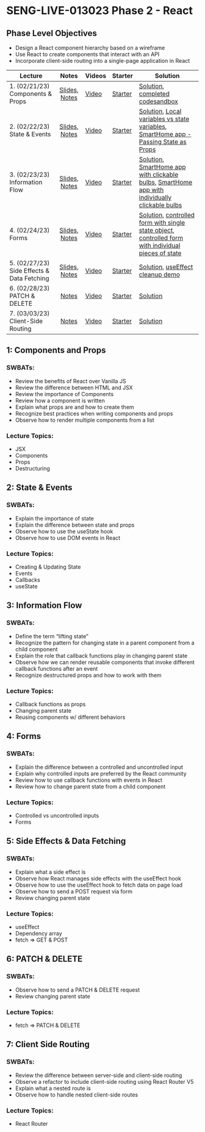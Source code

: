 # SENG-LIVE-013023 Phase 2 - React

## Phase Level Objectives

- Design a React component hierarchy based on a wireframe
- Use React to create components that interact with an API
- Incorporate client-side routing into a single-page application in React


| Lecture | Notes | Videos | Starter | Solution |
| ------- | :---: | ------ | ------- | -------- |
| 1. (02/21/23) Components & Props     |  [Slides](https://raw.githack.com/learn-co-curriculum/SENG-LIVE-013023-Phase-2-React/main/01_components_and_props/assets/export/index.html), [Notes](https://docs.google.com/document/d/1PaEUsoVruIU3pSUOz9jlsfVhxrwB1N7XPYbmak03wKg/edit?usp=sharing)     |  [Video](https://vimeo.com/801023680)      |    [Starter](https://github.com/learn-co-curriculum/SENG-LIVE-013023-Phase-2-React/tree/main/01_components_and_props)     |   [Solution](https://github.com/learn-co-curriculum/SENG-LIVE-013023-Phase-2-React/compare/01_solution?expand=1), [completed codesandbox](https://codesandbox.io/s/components-and-props-demo-end-9ctt7c?file=/src/App.js)        |
| 2. (02/22/23) State & Events     |  [Slides](https://raw.githack.com/learn-co-curriculum/SENG-LIVE-013023-Phase-2-React/main/02_state_and_events/assets/export/index.html), [Notes](https://docs.google.com/document/d/1PaEUsoVruIU3pSUOz9jlsfVhxrwB1N7XPYbmak03wKg/edit?usp=sharing)     |   [Video](https://vimeo.com/801407265)     |    [Starter](https://github.com/learn-co-curriculum/SENG-LIVE-013023-Phase-2-React/tree/main/02_state_and_events)     |    [Solution](https://github.com/learn-co-curriculum/SENG-LIVE-013023-Phase-2-React/compare/02_solution?expand=1), [Local variables vs state variables](https://codesandbox.io/s/counter-state-example-0r8stb?file=/src/App.js), [SmartHome app - Passing State as Props](https://codesandbox.io/s/vigilant-minsky-iiykrb)      |
| 3. (02/23/23) Information Flow     |  [Slides](https://raw.githack.com/learn-co-curriculum/SENG-LIVE-013023-Phase-2-React/main/03_information_flow/assets/export/index.html), [Notes](https://docs.google.com/document/d/1PaEUsoVruIU3pSUOz9jlsfVhxrwB1N7XPYbmak03wKg/edit?usp=sharing)     |  [Video](https://vimeo.com/801771286)      |   [Starter](https://github.com/learn-co-curriculum/SENG-LIVE-013023-Phase-2-React/tree/main/03_information_flow)      |    [Solution](https://github.com/learn-co-curriculum/SENG-LIVE-013023-Phase-2-React/compare/03_solution?expand=1), [SmartHome app with clickable bulbs](https://codesandbox.io/s/smarthome-with-clickable-bulbs-woyctp), [SmartHome app with individually clickable bulbs](https://codesandbox.io/s/smarthome-with-individually-switchable-bulbs-du3hot)      |
| 4. (02/24/23) Forms     |   [Slides](https://raw.githack.com/learn-co-curriculum/SENG-LIVE-013023-Phase-2-React/main/04_react_forms/assets/export/index.html), [Notes](https://docs.google.com/document/d/1PaEUsoVruIU3pSUOz9jlsfVhxrwB1N7XPYbmak03wKg/edit?usp=sharing)    |   [Video](https://vimeo.com/802130398)     |   [Starter](https://github.com/learn-co-curriculum/SENG-LIVE-013023-Phase-2-React/tree/main/04_react_forms)      |  [Solution](https://github.com/learn-co-curriculum/SENG-LIVE-013023-Phase-2-React/compare/04_solution?expand=1), [controlled form with single state object](https://codesandbox.io/s/controlled-form-with-individual-pieces-of-state-for-refactor-p3nee5?file=/src/App.js), [controlled form with individual pieces of state](https://codesandbox.io/s/controlled-form-with-individual-pieces-of-state-pbjpe4?from-embed)        |
| 5. (02/27/23) Side Effects & Data Fetching     |  [Slides](https://raw.githack.com/learn-co-curriculum/SENG-LIVE-013023-Phase-2-React/main/05_side_effects_and_data_fetching/assets/export/index.html), [Notes](https://docs.google.com/document/d/1PaEUsoVruIU3pSUOz9jlsfVhxrwB1N7XPYbmak03wKg/edit?usp=sharing)     |   [Video](#)     |   [Starter](https://github.com/learn-co-curriculum/SENG-LIVE-013023-Phase-2-React/tree/main/05_side_effects_and_data_fetching)      |   [Solution](#), [useEffect cleanup demo](https://codesandbox.io/s/useeffect-cleanup-ig17kd?file=/src/Timer.js)       |
| 6. (02/28/23) PATCH & DELETE     |   [Notes](https://docs.google.com/document/d/1PaEUsoVruIU3pSUOz9jlsfVhxrwB1N7XPYbmak03wKg/edit?usp=sharing)    |   [Video](#)     |    [Starter](#)     |   [Solution](#)       |
| 7. (03/03/23) Client-Side Routing     |   [Notes](https://docs.google.com/document/d/1PaEUsoVruIU3pSUOz9jlsfVhxrwB1N7XPYbmak03wKg/edit?usp=sharing)    |    [Video](#)    |   [Starter](#)      |    [Solution](#)      |

## 1: Components and Props
### SWBATs:
- Review the benefits of React over Vanilla JS 
- Review the difference between HTML and JSX
- Review the importance of Components
- Review how a component is written
- Explain what props are and how to create them
- Recognize best practices when writing components and props
- Observe how to render multiple components from a list
### Lecture Topics:
- JSX
- Components
- Props
- Destructuring


## 2: State & Events

### SWBATs:
- Explain the importance of state
- Explain the difference between state and props
- Observe how to use the useState hook
- Observe how to use DOM events in React
### Lecture Topics:
- Creating & Updating State
- Events
- Callbacks
- useState


## 3: Information Flow
### SWBATs:
- Define the term “lifting state”
- Recognize the pattern for changing state in a parent component from a child component
- Explain the role that callback functions play in changing parent state
- Observe how we can render reusable components that invoke different callback functions after an event
- Recognize destructured props and how to work with them
### Lecture Topics:
- Callback functions as props
- Changing parent state
- Reusing components w/ different behaviors

## 4: Forms
### SWBATs:
- Explain the difference between a controlled and uncontrolled input
- Explain why controlled inputs are preferred by the React community
- Review how to use callback functions with events in React
- Review how to change parent state from a child component
### Lecture Topics:
- Controlled vs uncontrolled inputs
- Forms

## 5: Side Effects & Data Fetching

### SWBATs:
- Explain what a side effect is
- Observe how React manages side effects with the useEffect hook
- Observe how to use the useEffect hook to fetch data on page load
- Observe how to send a POST request via form
- Review changing parent state
### Lecture Topics:
- useEffect
- Dependency array
- fetch => GET & POST

## 6: PATCH & DELETE
### SWBATs:
- Observe how to send a PATCH & DELETE request
- Review changing parent state
### Lecture Topics:
- fetch => PATCH & DELETE

## 7: Client Side Routing

### SWBATs:
- Review the difference between server-side and client-side routing
- Observe a refactor to include client-side routing using React Router V5
- Explain what a nested route is
- Observe how to handle nested client-side routes 
### Lecture Topics:
- React Router

